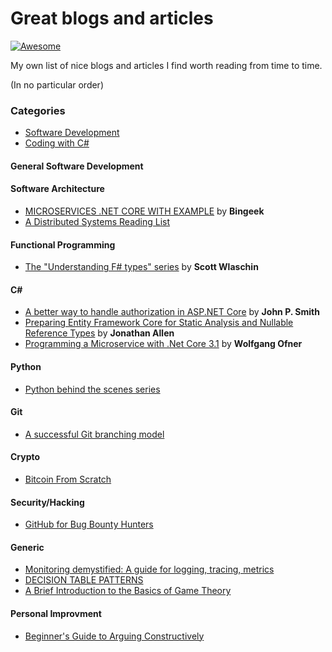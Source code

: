 # Great blogs and articles
[![Awesome](https://cdn.rawgit.com/sindresorhus/awesome/d7305f38d29fed78fa85652e3a63e154dd8e8829/media/badge.svg)](https://github.com/sindresorhus/awesome)

My own list of nice blogs and articles I find worth reading from time to time.

(In no particular order)

### Categories

- [Software Development](https://github.com/FJuette/great-blogs#general-software-development)
- [Coding with C#](https://github.com/FJuette/great-blogs#coding-with-c)

#### General Software Development

#### Software Architecture

* [MICROSERVICES .NET CORE WITH EXAMPLE](https://medium.com/@bingeek/microservices-net-core-with-example-c4330bca148a) by **Bingeek**
* [A Distributed Systems Reading List](https://dancres.github.io/Pages/)

#### Functional Programming

* [The "Understanding F# types" series](https://fsharpforfunandprofit.com/series/understanding-fsharp-types.html) by **Scott Wlaschin**

#### C#

* [A better way to handle authorization in ASP.NET Core](https://www.thereformedprogrammer.net/a-better-way-to-handle-authorization-in-asp-net-core/) by **John P. Smith**
* [Preparing Entity Framework Core for Static Analysis and Nullable Reference Types](https://www.infoq.com/articles/EF-Core-Nullable-Reference-Types/) by **Jonathan Allen**
* [Programming a Microservice with .Net Core 3.1](https://www.programmingwithwolfgang.com/programming-microservices-net-core-3-1/) by **Wolfgang Ofner**


#### Python

* [Python behind the scenes series](https://tenthousandmeters.com/tag/python-behind-the-scenes/)

#### Git

* [A successful Git branching model](https://nvie.com/posts/a-successful-git-branching-model/)

#### Crypto

* [Bitcoin From Scratch](https://monokh.com/posts/bitcoin-from-scratch-part-1)

#### Security/Hacking

* [GitHub for Bug Bounty Hunters](https://gist.github.com/EdOverflow/922549f610b258f459b219a32f92d10b)

#### Generic

* [Monitoring demystified: A guide for logging, tracing, metrics](https://techbeacon.com/enterprise-it/monitoring-demystified-guide-logging-tracing-metrics)
* [DECISION TABLE PATTERNS](https://www.hillelwayne.com/post/decision-table-patterns/)
* [A Brief Introduction to the Basics of Game Theory](https://papers.ssrn.com/sol3/papers.cfm?abstract_id=1968579)

#### Personal Improvment

* [Beginner's Guide to Arguing Constructively](http://liamrosen.com/arguments.html)

